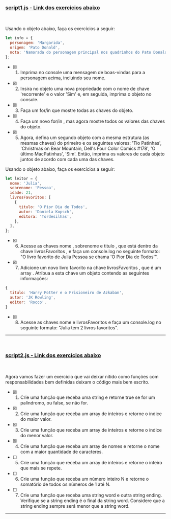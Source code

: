 ### [script1.js - Link dos exercícios abaixo](https://github.com/leonardoVogel/trybe-exercicios/blob/main/01_fundamentos/b04_introducao-a-javascript-e-logica-de-programacao/d04_javascript-objetos-e-funcoes/script1.js)

<br>

Usando o objeto abaixo, faça os exercícios a seguir:

```js
let info = {
  personagem: 'Margarida',
  origem: 'Pato Donald',
  nota: 'Namorada do personagem principal nos quadrinhos do Pato Donald',
};
```

- [X] 1. Imprima no console uma mensagem de boas-vindas para a personagem acima, incluindo seu nome.

- [X] 2. Insira no objeto uma nova propriedade com o nome de chave 'recorrente' e o valor 'Sim' e, em seguida, imprima o objeto no console.

- [X] 3. Faça um for/in que mostre todas as chaves do objeto.

- [X] 4. Faça um novo for/in , mas agora mostre todos os valores das chaves do objeto.

- [X] 5. Agora, defina um segundo objeto com a mesma estrutura (as mesmas chaves) do primeiro e os seguintes valores: 'Tio Patinhas', 'Christmas on Bear Mountain, Dell's Four Color Comics #178', 'O último MacPatinhas', 'Sim'. Então, imprima os valores de cada objeto juntos de acordo com cada uma das chaves.



Usando o objeto abaixo, faça os exercícios a seguir:
```js
let leitor = {
  nome: 'Julia',
  sobrenome: 'Pessoa',
  idade: 21,
  livrosFavoritos: [
    {
      titulo: 'O Pior Dia de Todos',
      autor: 'Daniela Kopsch',
      editora: 'Tordesilhas',
    },
  ],
};
```

- [X] 6. Acesse as chaves nome , sobrenome e titulo , que está dentro da chave livrosFavoritos , e faça um console.log no seguinte formato: "O livro favorito de Julia Pessoa se chama 'O Pior Dia de Todos'".

- [X] 7. Adicione um novo livro favorito na chave livrosFavoritos , que é um array . Atribua a esta chave um objeto contendo as seguintes informações:

```js
{
  titulo: 'Harry Potter e o Prisioneiro de Azkaban',
  autor: 'JK Rowling',
  editor: 'Rocco',
}
```

- [X] 8. Acesse as chaves nome e livrosFavoritos e faça um console.log no seguinte formato: "Julia tem 2 livros favoritos".

---

<br>

### [script2.js - Link dos exercícios abaixo](https://github.com/leonardoVogel/trybe-exercicios/blob/main/01_fundamentos/b04_introducao-a-javascript-e-logica-de-programacao/d04_javascript-objetos-e-funcoes/script2.js)

<br>

Agora vamos fazer um exercício que vai deixar nítido como funções com responsabilidades bem definidas deixam o código mais bem escrito.

- [X] 1. Crie uma função que receba uma string e retorne true se for um palíndromo, ou false, se não for.

- [X] 2. Crie uma função que receba um array de inteiros e retorne o índice do maior valor.

- [X] 3. Crie uma função que receba um array de inteiros e retorne o índice do menor valor.

- [X] 4. Crie uma função que receba um array de nomes e retorne o nome com a maior quantidade de caracteres.

- [ ] 5. Crie uma função que receba um array de inteiros e retorne o inteiro que mais se repete.

- [ ] 6. Crie uma função que receba um número inteiro N e retorne o somatório de todos os números de 1 até N.

- [ ] 7. Crie uma função que receba uma string word e outra string ending. Verifique se a string ending é o final da string word. Considere que a string ending sempre será menor que a string word.

---
